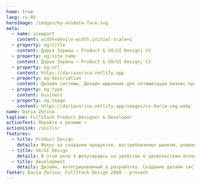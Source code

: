 ```yaml
---
home: true
lang: ru-RU
heroImage: /images/my-animate-face.svg
meta:
  - name: viewport
    content: width=device-width,initial-scale=1
  - property: og:title
    content: Дарья Зорина – Product & UX/UI Design| CV
  - property: og:site_name
    content: Дарья Зорина – Product & UX/UI Design| CV
  - property: og:url
    content: https://dariazorina.netlify.app
  - property: og:description
    content: Дизайн системы. Дизайн мышление для оптимизации бизнес-процессов и улучшения пользовательского опыта
  - property: og:type
    content: business
  - property: og:image
    content: https://dariazorina.netlify.app/images/cv-daria-img.webp
name: Daria Zorina
tagline: FullStack Product Designer & Developer
actionText: Перейти к резюме →
actionLink: /skills/
features:
  - title: Product Design
    details: Фокус на создании продуктов, востребованных рынком, решении бизнес-задач, снижении стоимости разработки и правильном позиционировании бренда
  - title: UX/UI Design
    details: В этой роли я фокусируюсь на удобстве и удовольствии использования продукта пользователями.
  - title: Development
    details: Дизайн, интегрированный в разработку. Создание дизайн систем. Fullstack development
footer: Daria Zorina. FullStack Design 2008 – present
---
```

